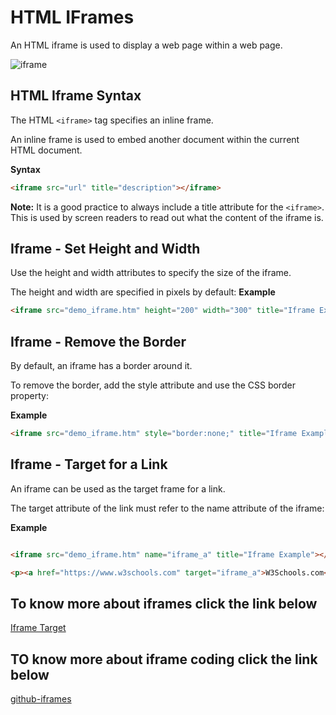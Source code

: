 # HTML IFrames

An HTML iframe is used to display a web page within a web page.

![iframe](https://github.githubassets.com/pinned-octocat.svg)


## HTML Iframe Syntax

The HTML `<iframe>` tag specifies an inline frame.

An inline frame is used to embed another document within the current HTML document.

__Syntax__

```html
<iframe src="url" title="description"></iframe>

```
**Note:** It is a good practice to always include a title attribute for the `<iframe>`. This is used by screen readers to read out what the content of the iframe is.


## Iframe - Set Height and Width

Use the height and width attributes to specify the size of the iframe.

The height and width are specified in pixels by default:
__Example__

```html
<iframe src="demo_iframe.htm" height="200" width="300" title="Iframe Example"></iframe>
```

## Iframe - Remove the Border

By default, an iframe has a border around it.

To remove the border, add the style attribute and use the CSS border property:

__Example__

```html
<iframe src="demo_iframe.htm" style="border:none;" title="Iframe Example"></iframe>

```

## Iframe - Target for a Link


An iframe can be used as the target frame for a link.

The target attribute of the link must refer to the name attribute of the iframe:


__Example__

```html

<iframe src="demo_iframe.htm" name="iframe_a" title="Iframe Example"></iframe>

<p><a href="https://www.w3schools.com" target="iframe_a">W3Schools.com</a></p>
```

## To know more about iframes click the link below

[Iframe Target](http://127.0.0.1:5500/HTML%20TUTORIAL/HTML%20Iframes/Iframe-Target%20a%20link.html)


## TO know more about iframe coding click the link below
[github-iframes](https://github.com/mohammedyaseen2211/--Markdown-Course/tree/master/HTML%20TUTORIAL/HTML%20Iframes)